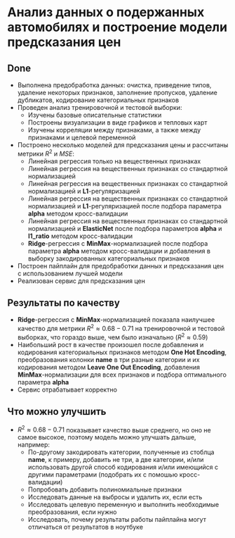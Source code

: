 # Анализ данных о подержанных автомобилях и построение модели предсказания цен


## Done
- Выполнена предобработка данных: очистка, приведение типов, удаление некоторых признаков, заполнение пропусков, удаление дубликатов, кодирование категориальных признаков
- Проведен анализ тренировочной и тестовой выборки:
  - Изучены базовые описательные статистики
  - Построены визуализации в виде графиков и тепловых карт
  - Изучены корреляции между признаками, а также между признаками и целевой переменной
- Построено несколько моделей для предсказания цены и рассчитаны метрики $R^2$ и $MSE$:
  - Линейная регрессия только на вещественных признаках
  - Линейная регрессия на вещественных признаках со стандартной нормализацией
  - Линейная регрессия на вещественных признаках со стандартной нормализацией и **L1**-регуляризацией
  - Линейная регрессия на вещественных признаках со стандартной нормализацией и **L1**-регуляризацией после подбора параметра **alpha** методом кросс-валидации
  - Линейная регрессия на вещественных признаках со стандартной нормализацией и **ElasticNet** после подбора параметров **alpha** и **l1_ratio** методом кросс-валидации
  - **Ridge**-регрессия c **MinMax**-нормализацией после подбора параметра **alpha** методом кросс-валидации и добавления в выборку закодированных категориальных признаков
- Построен пайплайн для предобработки данных и предсказания цен с использованием лучшей модели
- Реализован сервис для предсказания цен

## Результаты по качеству
- **Ridge**-регрессия c **MinMax**-нормализацией показала наилучшее качество для метрики $R^2 ≈ 0.68-0.71$ на тренировочной и тестовой выборках, что гораздо выше, чем было изначально ($R^2 ≈ 0.59$)
- Наибольший рост в качестве произошел после добавления и кодирования категориальных признаков методом **One Hot Encoding**, преобразования колонки **name** в три разные категории и их кодирования методом **Leave One Out Encoding**, добавления **MinMax**-нормализации для всех признаков и подбора оптимального параметра **alpha** 
- Сервис отрабатывает корректно

## Что можно улучшить
- $R^2 ≈ 0.68-0.71$ показывает качество выше среднего, но оно не самое высокое, поэтому модель можно улучшать дальше, например:
  - По-другому закодировать категории, полученные из стоблца **name**, к примеру, добавить не три, а две категории, и/или использовать другой способ кодирования и/или имеющийся с другими параметрами (подобрать их с помошью кросс-валидации)
  - Попробовать добавить полиномиальные признаки
  - Исследовать данные на выбросы и удалить их, если есть
  - Исследовать целевую переменную и выполнить необходимые преобразования, если нужно
  - Исследовать, почему результаты работы пайплайна могут отличаться от результатов в ноутбуке
